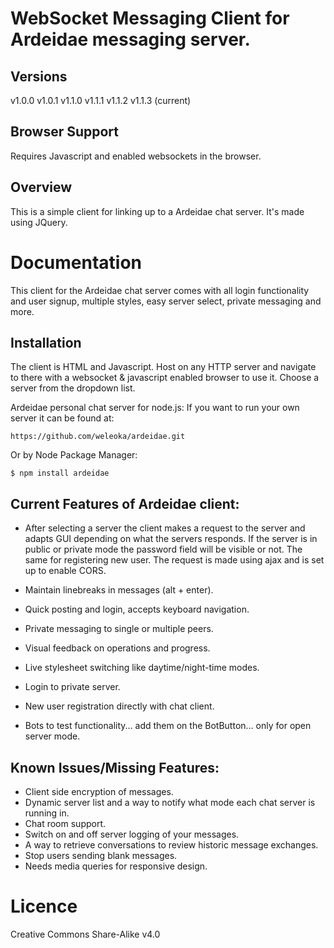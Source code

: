 
WebSocket Messaging Client for Ardeidae messaging server.
=================================================

Versions
---------------
v1.0.0
v1.0.1
v1.1.0
v1.1.1
v1.1.2
v1.1.3 (current)

Browser Support
---------------
Requires Javascript and enabled websockets in the browser.


Overview
--------
This is a simple client for linking up to a Ardeidae chat server. It's made using JQuery.



Documentation
=============

This client for the Ardeidae chat server comes with all login functionality and user signup, multiple styles, easy server select, private messaging and more.




Installation
------------

The client is HTML and Javascript. Host on any HTTP server and navigate to there with a websocket & javascript enabled browser to use it. Choose a server from the dropdown list.


Ardeidae personal chat server for node.js:
If you want to run your own server it can be found at:

    https://github.com/weleoka/ardeidae.git

Or by Node Package Manager:

    $ npm install ardeidae



Current Features of Ardeidae client:
-----------------
* After selecting a server the client makes a request to the server and adapts GUI depending on what the servers responds. If the server is in public or private mode the password field will be visible or not. The same for registering new user. The request is made using ajax and is set up to enable CORS.
* Maintain linebreaks in messages (alt + enter).
* Quick posting and login, accepts keyboard navigation.
* Private messaging to single or multiple peers.
* Visual feedback on operations and progress.
* Live stylesheet switching like daytime/night-time modes.
* Login to private server.
* New user registration directly with chat client.

* Bots to test functionality... add them on the BotButton... only for open server mode.



Known Issues/Missing Features:
------------------------------
* Client side encryption of messages.
* Dynamic server list and a way to notify what mode each chat server is running in.
* Chat room support.
* Switch on and off server logging of your messages.
* A way to retrieve conversations to review historic message exchanges.
* Stop users sending blank messages.
* Needs media queries for responsive design.


Licence
==============

Creative Commons Share-Alike v4.0
